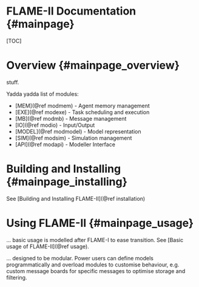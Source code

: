 FLAME-II Documentation {#mainpage}
===============================

[TOC]

Overview  {#mainpage_overview}
========

stuff.

Yadda yadda list of modules:
 * [MEM](@ref modmem) - Agent memory management
 * [EXE](@ref modexe) - Task scheduling and execution
 * [MB](@ref modmb) - Message management
 * [IO](@ref modio) - Input/Output
 * [MODEL](@ref modmodel) - Model representation 
 * [SIM](@ref modsim) - Simulation management
 * [API](@ref modapi) - Modeller Interface
 

Building and Installing  {#mainpage_installing}
=======================

See [Building and Installing FLAME-II](@ref installation)



Using FLAME-II {#mainpage_usage}
=============

... basic usage is modelled after FLAME-I to ease transition. 
See [Basic usage of FLAME-II](@ref usage).

... designed to be modular. Power users can define models programmatically and overload
modules to customise behaviour, e.g. custom message boards for specific messages to 
optimise storage and filtering.

